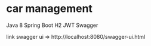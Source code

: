 # car management
Java 8
Spring Boot
H2
JWT
Swagger

link swagger ui => http://localhost:8080/swagger-ui.html